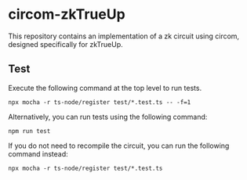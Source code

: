 # circom-zkTrueUp
This repository contains an implementation of a zk circuit using circom, designed specifically for zkTrueUp.

## Test
Execute the following command at the top level to run tests. 
```
npx mocha -r ts-node/register test/*.test.ts -- -f=1
```
Alternatively, you can run tests using the following command:
```
npm run test
```

If you do not need to recompile the circuit, you can run the following command instead:
```
npx mocha -r ts-node/register test/*.test.ts
```

<!-- If yon don't want to run circuits, only generate test data, change enviroment variable `TEST_IS_CIRCUIT_RUN=0` (in `.env` file)
```
# .env
...
TEST_IS_CIRCUIT_RUN=0
``` -->
